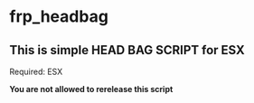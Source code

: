 # frp_headbag

## This is simple HEAD BAG SCRIPT for ESX

Required:
ESX

**You are not allowed to rerelease this script**
